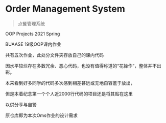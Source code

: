 # Order Management System

> 点餐管理系统

OOP Projects 2021 Spring

BUAASE 19级OOP课内作业

共有五次作业，此处分文件夹存放自己的课内代码 

因水平较烂存在多数冗余、恶心代码，也没有值得称道的“花操作”，整体并不出彩。

本来看到好多同学的代码多次感到相差甚远或无地自容羞于放出，

但是本着纪念第一个个人近2000行代码的项目还是将其贴在这里

以供分享与自警

原仓库即为本次Oms作业的设计需求
